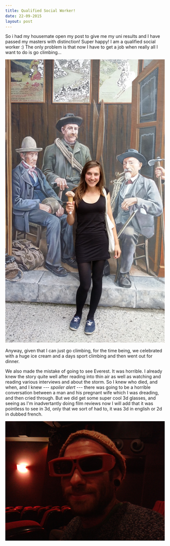 ```yaml
---
title: Qualified Social Worker!
date: 22-09-2015
layout: post
---
```


So i had my housemate open my post to give me my uni results and I have passed my masters with distinction! Super happy!  I am a qualified social worker :) The only problem is that now I have to get a job when really all I want to do is go climbing...

![celebratory ice cream](/assets/images/socialworker/20150919_162726.jpg)

Anyway, given that I can just go climbing, for the time being, we celebrated with a huge ice cream and a days sport climbing and then went out for dinner.

We also made the mistake of going to see Everest. It was horrible. I already knew the story quite well after reading into thin air as well as watching and reading various interviews and about the storm. So I knew who died, and when, and I knew --- *spoiler alert* --- there was going to be a horrible conversation between a man and his pregnant wife which I was dreading, and then cried through. But we did get some super cool 3d glasses, and seeing as I'm inadvertantly doing film reviews now I will add that it was pointless to see in 3d, only that we sort of had to, it was 3d in english or 2d in dubbed french.

![glasses](/assets/images/socialworker/IMG_20150923_205219.jpg)
